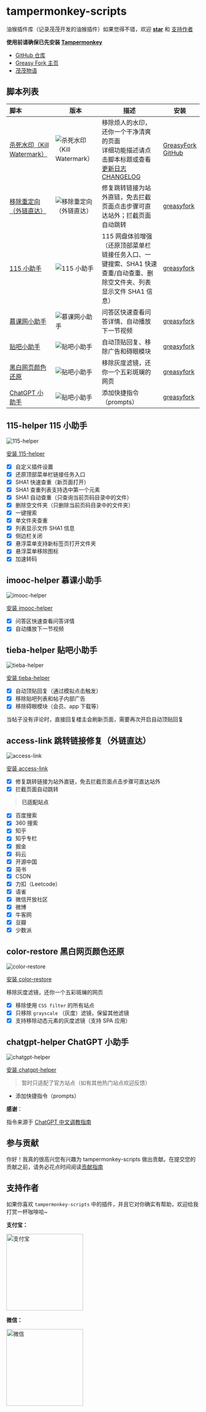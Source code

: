 # tampermonkey-scripts

油猴插件库（记录茂茂开发的油猴插件）如果觉得不错，欢迎 [**star**](https://github.com/maomao1996/tampermonkey-scripts) 和 [支持作者](#支持作者)

**使用前请确保已先安装 [Tampermonkey](https://chrome.google.com/webstore/detail/tampermonkey/dhdgffkkebhmkfjojejmpbldmpobfkfo)**

- [GitHub 仓库](https://github.com/maomao1996/tampermonkey-scripts)
- [Greasy Fork 主页](https://greasyfork.org/zh-CN/users/440613)
- [茂茂物语](https://notes.fe-mm.com)

## 脚本列表

| 脚本                                                        | 版本                                                                      | 描述                                                                                                                                     | 安装                                                                                                                                                            |
| :---------------------------------------------------------- | ------------------------------------------------------------------------- | ---------------------------------------------------------------------------------------------------------------------------------------- | --------------------------------------------------------------------------------------------------------------------------------------------------------------- |
| [杀死水印（Kill Watermark）](/packages/kill-watermark)      | ![杀死水印（Kill Watermark）](https://img.shields.io/greasyfork/v/459646) | 移除烦人的水印，还你一个干净清爽的页面<br />详细功能描述请点击脚本标题或查看 [更新日志 CHANGELOG](/packages/kill-watermark/CHANGELOG.md) | [GreasyFork](https://greasyfork.org/zh-CN/scripts/459646)<br />[GitHub](https://github.com/maomao1996/tampermonkey-scripts/raw/gh-pages/kill-watermark.user.js) |
| [移除重定向（外链直达）](#access-link-跳转链接修复外链直达) | ![移除重定向（外链直达）](https://img.shields.io/greasyfork/v/395970)     | 修复跳转链接为站外直链，免去拦截页面点击步骤可直达站外；拦截页面自动跳转                                                                 | [greasyfork](https://greasyfork.org/zh-CN/scripts/395970)                                                                                                       |
| [115 小助手](#115-helper-115-小助手)                        | ![115 小助手](https://img.shields.io/greasyfork/v/413142)                 | 115 网盘体验增强（还原顶部菜单栏链接任务入口、一键搜索、SHA1 快速查重/自动查重、删除空文件夹、列表显示文件 SHA1 信息）                   | [greasyfork](https://greasyfork.org/zh-CN/scripts/413142)                                                                                                       |
| [慕课网小助手](#imooc-helper-慕课小助手)                    | ![慕课网小助手](https://img.shields.io/greasyfork/v/396378)               | 问答区快速查看问答详情、自动播放下一节视频                                                                                               | [greasyfork](https://greasyfork.org/zh-CN/scripts/396378)                                                                                                       |
| [贴吧小助手](#tieba-helper-贴吧小助手)                      | ![贴吧小助手](https://img.shields.io/greasyfork/v/419001)                 | 自动顶贴回复、移除广告和碍眼模块                                                                                                         | [greasyfork](https://greasyfork.org/zh-CN/scripts/419001)                                                                                                       |
| [黑白网页颜色还原](#color-restore-黑白网页颜色还原)         | ![贴吧小助手](https://img.shields.io/greasyfork/v/455825)                 | 移除灰度滤镜，还你一个五彩斑斓的网页                                                                                                     | [greasyfork](https://greasyfork.org/zh-CN/scripts/455825)                                                                                                       |
| [ChatGPT 小助手](#chatgpt-helper-chatgpt-小助手)            | ![贴吧小助手](https://img.shields.io/greasyfork/v/462447)                 | 添加快捷指令（prompts）                                                                                                                  | [greasyfork](https://greasyfork.org/zh-CN/scripts/462447)                                                                                                       |

## 115-helper 115 小助手

![115-helper](https://img.shields.io/greasyfork/v/413142)

[安装 115-helper](https://greasyfork.org/zh-CN/scripts/413142)

- [x] 自定义插件设置
- [x] 还原顶部菜单栏链接任务入口
- [x] SHA1 快速查重（新页面打开）
- [x] SHA1 查重列表支持选中第一个元素
- [x] SHA1 自动查重（只查询当前页码目录中的文件）
- [x] 删除空文件夹（只删除当前页码目录中的文件夹）
- [x] 一键搜索
- [x] 单文件夹查重
- [x] 列表显示文件 SHA1 信息
- [x] 侧边栏关闭
- [x] 悬浮菜单支持新标签页打开文件夹
- [x] 悬浮菜单移除图标
- [x] 加速转码

## imooc-helper 慕课小助手

![imooc-helper](https://img.shields.io/greasyfork/v/396378)

[安装 imooc-helper](https://greasyfork.org/zh-CN/scripts/396378)

- [x] 问答区快速查看问答详情
- [x] 自动播放下一节视频

## tieba-helper 贴吧小助手

![tieba-helper](https://img.shields.io/greasyfork/v/419001)

[安装 tieba-helper](https://greasyfork.org/zh-CN/scripts/419001)

- [x] 自动顶贴回复（通过模拟点击触发）
- [x] 移除贴吧列表和帖子内部广告
- [x] 移除碍眼模块（会员、app 下载等）

当帖子没有评论时，直接回复楼主会刷新页面，需要再次开启自动顶贴回复

## access-link 跳转链接修复（外链直达）

![access-link](https://img.shields.io/greasyfork/v/395970)

[安装 access-link](https://greasyfork.org/zh-CN/scripts/395970)

- [x] 修复跳转链接为站外直链，免去拦截页面点击步骤可直达站外
- [x] 拦截页面自动跳转

> **已适配站点**

- [x] 百度搜索
- [x] 360 搜索
- [x] 知乎
- [x] 知乎专栏
- [x] 掘金
- [x] 码云
- [x] 开源中国
- [x] 简书
- [x] CSDN
- [x] 力扣（Leetcode）
- [x] 语雀
- [x] 微信开放社区
- [x] 微博
- [x] 牛客网
- [x] 豆瓣
- [x] 少数派

## color-restore 黑白网页颜色还原

![color-restore](https://img.shields.io/greasyfork/v/455825)

[安装 color-restore](https://greasyfork.org/zh-CN/scripts/455825)

移除灰度滤镜，还你一个五彩斑斓的网页

- [x] 移除使用 `CSS filter` 的所有站点
- [x] 只移除 `grayscale` （灰度）滤镜，保留其他滤镜
- [x] 支持移除动态元素的灰度滤镜（支持 SPA 应用）

## chatgpt-helper ChatGPT 小助手

![chatgpt-helper](https://img.shields.io/greasyfork/v/462447)

[安装 chatgpt-helper](https://greasyfork.org/zh-CN/scripts/462447)

> 暂时只适配了官方站点（如有其他热门站点欢迎反馈）

- 添加快捷指令（prompts）

**感谢**：

指令来源于 [ChatGPT 中文调教指南](https://github.com/PlexPt/awesome-chatgpt-prompts-zh)

## 参与贡献

你好！我真的很高兴您有兴趣为 tampermonkey-scripts 做出贡献。在提交您的贡献之前，请务必花点时间阅读[贡献指南](/.github/CONTRIBUTING.md)

## 支持作者

如果你喜欢 `tampermonkey-scripts` 中的插件，并且它对你确实有帮助，欢迎给我打赏一杯咖啡哈~

**支付宝：**

<img src="https://cdn.jsdelivr.net/gh/maomao1996/picture/sponsor/alipay.jpg" width="200" alt="支付宝" />

**微信：**

<img src="https://cdn.jsdelivr.net/gh/maomao1996/picture/sponsor/wechat.jpg" width="200" alt="微信" />
